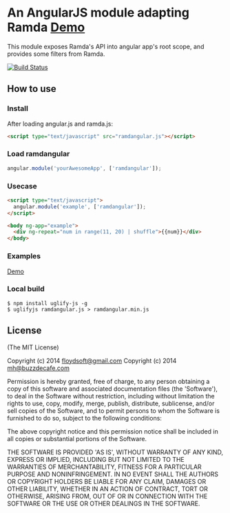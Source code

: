 # An AngularJS module adapting Ramda [Demo](https://rawgit.com/ramda/ramdangular/master/examples/index.html)

This module exposes Ramda's API into angular app's root scope,
and provides some filters from Ramda.

[![Build Status](https://api.travis-ci.org/ramda/ramdangular.svg?branch=master)](https://travis-ci.org/ramda/ramdangular)

## How to use

### Install

After loading angular.js and ramda.js:

```html
<script type="text/javascript" src="ramdangular.js"></script>
```

### Load ramdangular

```javascript
angular.module('yourAwesomeApp', ['ramdangular']);
```

### Usecase

```html
<script type="text/javascript">
  angular.module('example', ['ramdangular']);
</script>

<body ng-app="example">
  <div ng-repeat="num in range(11, 20) | shuffle">{{num}}</div>
</body>
```

### Examples

[Demo](https://rawgit.com/ramda/ramdangular/master/examples/index.html)

### Local build

```
$ npm install uglify-js -g
$ uglifyjs ramdangular.js > ramdangular.min.js
```

## License

(The MIT License)

Copyright (c) 2014 <floydsoft@gmail.com>
Copyright (c) 2014 <mh@buzzdecafe.com>

Permission is hereby granted, free of charge, to any person obtaining a copy of this software and associated documentation files (the 'Software'), to deal in the Software without restriction, including without limitation the rights to use, copy, modify, merge, publish, distribute, sublicense, and/or sell copies of the Software, and to permit persons to whom the Software is furnished to do so, subject to the following conditions:

The above copyright notice and this permission notice shall be included in all copies or substantial portions of the Software.

THE SOFTWARE IS PROVIDED 'AS IS', WITHOUT WARRANTY OF ANY KIND, EXPRESS OR IMPLIED, INCLUDING BUT NOT LIMITED TO THE WARRANTIES OF MERCHANTABILITY, FITNESS FOR A PARTICULAR PURPOSE AND NONINFRINGEMENT. IN NO EVENT SHALL THE AUTHORS OR COPYRIGHT HOLDERS BE LIABLE FOR ANY CLAIM, DAMAGES OR OTHER LIABILITY, WHETHER IN AN ACTION OF CONTRACT, TORT OR OTHERWISE, ARISING FROM, OUT OF OR IN CONNECTION WITH THE SOFTWARE OR THE USE OR OTHER DEALINGS IN THE SOFTWARE.
